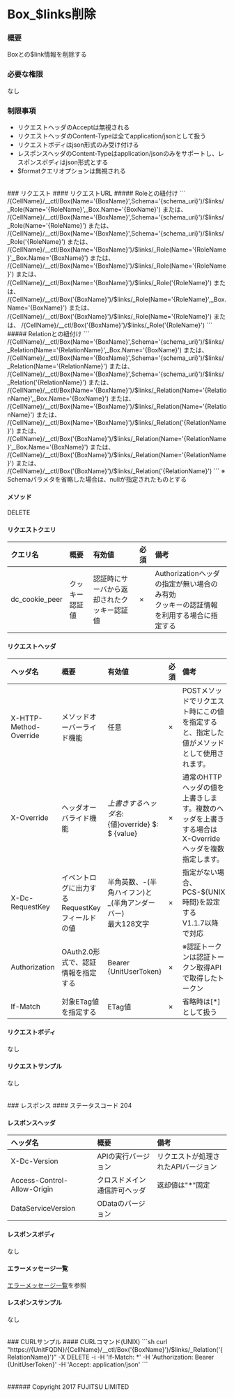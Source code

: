 # Box_$links削除
### 概要
Boxとの$link情報を削除する

### 必要な権限
なし

### 制限事項
* リクエストヘッダのAcceptは無視される
* リクエストヘッダのContent-Typeは全てapplication/jsonとして扱う
* リクエストボディはjson形式のみ受け付ける
* レスポンスヘッダのContent-Typeはapplication/jsonのみをサポートし、レスポンスボディはjson形式とする
* $formatクエリオプションは無視される

<br>
### リクエスト
#### リクエストURL
##### Roleとの紐付け
```
/{CellName}/__ctl/Box(Name='{BoxName}',Schema='{schema_uri}')/$links/_Role(Name='{RoleName}',_Box.Name='{BoxName}')
または、
/{CellName}/__ctl/Box(Name='{BoxName}',Schema='{schema_uri}')/$links/_Role(Name='{RoleName}')
または、
/{CellName}/__ctl/Box(Name='{BoxName}',Schema='{schema_uri}')/$links/_Role('{RoleName}')
または、
/{CellName}/__ctl/Box(Name='{BoxName}')/$links/_Role(Name='{RoleName}',_Box.Name='{BoxName}')
または、
/{CellName}/__ctl/Box(Name='{BoxName}')/$links/_Role(Name='{RoleName}')
または、
/{CellName}/__ctl/Box(Name='{BoxName}')/$links/_Role('{RoleName}')
または、
/{CellName}/__ctl/Box('{BoxName}')/$links/_Role(Name='{RoleName}',_Box.Name='{BoxName}')
または、
/{CellName}/__ctl/Box('{BoxName}')/$links/_Role(Name='{RoleName}')
または、
/{CellName}/__ctl/Box('{BoxName}')/$links/_Role('{RoleName}')
```
##### Relationとの紐付け
```
/{CellName}/__ctl/Box(Name='{BoxName}',Schema='{schema_uri}')/$links/_Relation(Name='{RelationName}',_Box.Name='{BoxName}')
または、
/{CellName}/__ctl/Box(Name='{BoxName}',Schema='{schema_uri}')/$links/_Relation(Name='{RelationName}')
または、
/{CellName}/__ctl/Box(Name='{BoxName}',Schema='{schema_uri}')/$links/_Relation('{RelationName}')
または、
/{CellName}/__ctl/Box(Name='{BoxName}')/$links/_Relation(Name='{RelationName}',_Box.Name='{BoxName}')
または、
/{CellName}/__ctl/Box(Name='{BoxName}')/$links/_Relation(Name='{RelationName}')
または、
/{CellName}/__ctl/Box(Name='{BoxName}')/$links/_Relation('{RelationName}')
または、
/{CellName}/__ctl/Box('{BoxName}')/$links/_Relation(Name='{RelationName}',_Box.Name='{BoxName}')
または、
/{CellName}/__ctl/Box('{BoxName}')/$links/_Relation(Name='{RelationName}')
または、
/{CellName}/__ctl/Box('{BoxName}')/$links/_Relation('{RelationName}')
```
※ Schemaパラメタを省略した場合は、nullが指定されたものとする

#### メソッド
DELETE

#### リクエストクエリ

|クエリ名<br>|概要<br>|有効値<br>|必須<br>|備考<br>|
|:--|:--|:--|:--|:--|
|dc_cookie_peer<br>|クッキー認証値<br>|認証時にサーバから返却されたクッキー認証値<br>|×<br>|Authorizationヘッダの指定が無い場合のみ有効<br>クッキーの認証情報を利用する場合に指定する<br>|

#### リクエストヘッダ

|ヘッダ名<br>|概要<br>|有効値<br>|必須<br>|備考<br>|
|:--|:--|:--|:--|:--|
|X-HTTP-Method-Override<br>|メソッドオーバーライド機能<br>|任意<br>|×<br>|POSTメソッドでリクエスト時にこの値を指定すると、指定した値がメソッドとして使用されます。<br>|
|X-Override<br>|ヘッダオーバライド機能<br>|${上書きするヘッダ名}:${値}override} $: $ {value}<br>|×<br>|通常のHTTPヘッダの値を上書きします。複数のヘッダを上書きする場合はX-Overrideヘッダを複数指定します。<br>|
|X-Dc-RequestKey<br>|イベントログに出力するRequestKeyフィールドの値<br>|半角英数、-(半角ハイフン)と_(半角アンダーバー)<br>最大128文字<br>|×<br>|指定がない場合、PCS-${UNIX時間}を設定する<br>V1.1.7以降で対応<br>|
|Authorization<br>|OAuth2.0形式で、認証情報を指定する<br>|Bearer {UnitUserToken}<br>|×<br>|※認証トークンは認証トークン取得APIで取得したトークン<br>|
|If-Match<br>|対象ETag値を指定する<br>|ETag値<br>|×<br>|省略時は[*]として扱う<br>|
#### リクエストボディ
なし

#### リクエストサンプル
なし

<br>
### レスポンス
#### ステータスコード
204

#### レスポンスヘッダ

|ヘッダ名<br>|概要<br>|備考<br>|
|:--|:--|:--|
|X-Dc-Version<br>|APIの実行バージョン<br>|リクエストが処理されたAPIバージョン<br>|
|Access-Control-Allow-Origin<br>|クロスドメイン通信許可ヘッダ<br>|返却値は"*"固定<br>|
|DataServiceVersion<br>|ODataのバージョン<br>|<br>|
#### レスポンスボディ
なし

#### エラーメッセージ一覧
[エラーメッセージ一覧](198_Error_Messages.html)を参照

#### レスポンスサンプル
なし

<br>
### CURLサンプル
#### CURLコマンド(UNIX)
```sh
curl "https://{UnitFQDN}/{CellName}/__ctl/Box('{BoxName}')/$links/_Relation('{RelationName}')" -X DELETE -i -H 'If-Match: *' -H 'Authorization: Bearer {UnitUserToken}' -H 'Accept: application/json'
```
<br>
<br>
<br>
###### Copyright 2017    FUJITSU LIMITED
